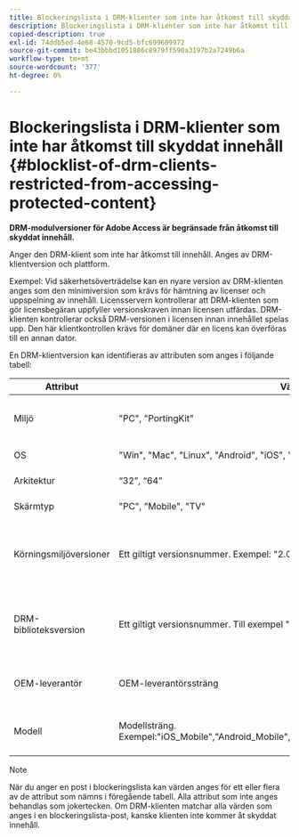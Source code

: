 ```yaml
---
title: Blockeringslista i DRM-klienter som inte har åtkomst till skyddat innehåll
description: Blockeringslista i DRM-klienter som inte har åtkomst till skyddat innehåll
copied-description: true
exl-id: 74ddb5ed-4e68-4570-9cd5-bfc699609972
source-git-commit: be43bbbd1051886c8979ff590a3197b2a7249b6a
workflow-type: tm+mt
source-wordcount: '377'
ht-degree: 0%

---
```


# Blockeringslista i DRM-klienter som inte har åtkomst till skyddat innehåll {#blocklist-of-drm-clients-restricted-from-accessing-protected-content}

**DRM-modulversioner för Adobe Access är begränsade från åtkomst till skyddat innehåll.**

Anger den DRM-klient som inte har åtkomst till innehåll. Anges av DRM-klientversion och plattform.

Exempel: Vid säkerhetsöverträdelse kan en nyare version av DRM-klienten anges som den minimiversion som krävs för hämtning av licenser och uppspelning av innehåll. Licensservern kontrollerar att DRM-klienten som gör licensbegäran uppfyller versionskraven innan licensen utfärdas. DRM-klienten kontrollerar också DRM-versionen i licensen innan innehållet spelas upp. Den här klientkontrollen krävs för domäner där en licens kan överföras till en annan dator.

En DRM-klientversion kan identifieras av attributen som anges i följande tabell:

| **Attribut** | **Värden som stöds** | **Matcha villkor** | **Beskrivning** |
|---|---|---|---|
| Miljö | &quot;PC&quot;, &quot;PortingKit&quot; | Exakt matchning | Identifierar om klienten körs på en stationär dator eller någon annan enhet. |
| OS | &quot;Win&quot;, &quot;Mac&quot;, &quot;Linux&quot;, &quot;Android&quot;, &quot;iOS&quot;, &quot;ChromeOS&quot; | Exakt matchning | Plattform |
| Arkitektur | “32”, “64” | Exakt matchning | 32-bitars eller 64-bitars |
| Skärmtyp | &quot;PC&quot;, &quot;Mobile&quot;, &quot;TV&quot; | Exakt matchning |  |
| Körningsmiljöversioner | Ett giltigt versionsnummer. Exempel: &quot;2.0.0&quot;, &quot;3.0&quot;, &quot;4.0&quot;, &quot;11.0&quot; osv. | Matchar om klientversionen är mindre än eller lika med den angivna versionen. | Versionsnummer anges som en kombination av siffror och punkter (&quot;.&quot;) av valfri längd. |
| DRM-biblioteksversion | Ett giltigt versionsnummer. Till exempel &quot;2.0.0&quot;. | Matchar om klientversionen är mindre än eller lika med den angivna versionen. | Versionsnummer anges som en kombination av siffror och punkter (&quot;.&quot;) av valfri längd. |
| OEM-leverantör | OEM-leverantörssträng | Exakt matchning | Identifieringssträng för OEM-leverantör för enheten med porteringsverktyget. |
| Modell | Modellsträng. Exempel:&quot;iOS_Mobile&quot;,&quot;Android_Mobile&quot;,&quot;Chrome&quot;,&quot;ChromeOS_ARM&quot;,&quot;WindowsOnARM&quot;,&quot;AVE&quot; | Exakt matchning | Identifieringssträng för enhetsmodell för enheten med porteringssatsen. |

>[!NOTE]
>
>När du anger en post i blockeringslista kan värden anges för ett eller flera av de attribut som nämns i föregående tabell. Alla attribut som inte anges behandlas som jokertecken. Om DRM-klienten matchar alla värden som anges i en blockeringslista-post, kanske klienten inte kommer åt skyddat innehåll.
